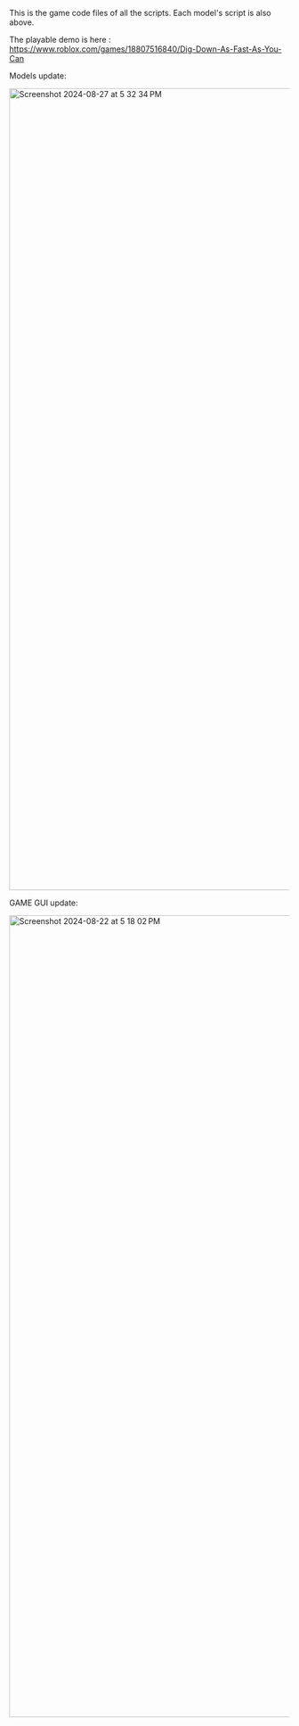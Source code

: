 This is the game code files of all the scripts. Each model's script is also above. 

The playable demo is here : https://www.roblox.com/games/18807516840/Dig-Down-As-Fast-As-You-Can

Models update:

<img width="1440" alt="Screenshot 2024-08-27 at 5 32 34 PM" src="https://github.com/user-attachments/assets/f1e4a4de-3292-456f-8714-9de4ec817bd7">


GAME GUI update:


<img width="1440" alt="Screenshot 2024-08-22 at 5 18 02 PM" src="https://github.com/user-attachments/assets/a6337992-45c9-4cb8-88a3-abef005ee1aa">
